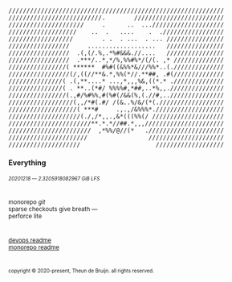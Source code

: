 ```
////////////////////////////////////////////////////////////
//////////////////////////.        /////////////////////////
/////////////////////     .      ..  ...////////////////////
///////////////////    ..  .   ....    .  ./////////////////
//////////////////        . .  . ...  . ... ////////////////
/////////////////     ...................   ////////////////
/////////////////  .(,(/.%,.*%#&&&.//....   ////////////////
/////////////////  .***/..*,*/%,%%#%*/(/(. ,* //////////////
////////////////( ******  #%#((&%%*&///%%*..(.//////////////
/////////////////(/,((//**&.*,%%(*//.**##, .#(//////////////
///////////////( .(,**....* ...,*,,,%&,((*.* .//////////////
///////////////( . **..(*#/ %%%%#,*##,..*%,,.///////////////
////////////////(.,#/%#%%,#(%#(/&&(%,(.//#,..///////////////
//////////////////(,,/*#(.#/ /(&..%/&/(*(.//////////////////
///////////////////( ***#     .,.,/&%%%*.///////////////////
////////////////////(./,/*,,.,&*(((%%(/ ////////////////////
///////////////////////**.*.*//##.*,,,//////////////////////
///////////////////////  ,*%%/@//(*   ./////////////////////
//////////////////////                 /////////////////////
////////////////////                     ///////////////////
```
#### Everything
<sub><sup>_20201218 — 2.3205918082967 GiB LFS_</sup></sub>
<br/>
<br/>
<br/>
<sup>monorepo _git_\
sparse checkouts give breath —\
perforce lite</sup>
<br/>
<br/>
<br/>
<sup>[devops readme](DEVOPS.md)\
[monorepo readme](MONOREPO.md)
</sup>
<br/>
<br/>
<br/>
<sub><sup>copyright © 2020-present, Theun de Bruijn. all rights reserved.</sup></sub>
</sup>



